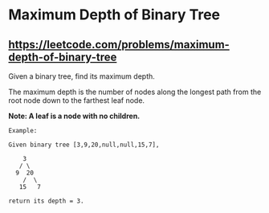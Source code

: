 # Maximum Depth of Binary Tree
## https://leetcode.com/problems/maximum-depth-of-binary-tree

Given a binary tree, find its maximum depth.

The maximum depth is the number of nodes along the longest path from the root node down to the farthest leaf node.

**Note: A leaf is a node with no children.**
```
Example:

Given binary tree [3,9,20,null,null,15,7],

    3
   / \
  9  20
    /  \
   15   7

return its depth = 3.
```

